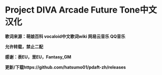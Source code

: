 # Project DIVA Arcade Future Tone中文汉化

**歌词来源：萌娘百科 vocaloid中文歌词wiki 网易云音乐 QQ音乐**

**允许转载，禁止二配**

**感谢：表EU，里EU，Fantasy_GM**

**更新/下载https://github.com/hatsumo01/pdaft-zh/releases**
